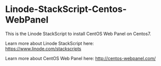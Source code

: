 # Linode-StackScript-Centos-WebPanel
This is the Linode StackScript to install CentOS Web Panel on Centos7.

Learn more about Linode StackScript here: https://www.linode.com/stackscripts 

Learn more about CentOS Web Panel here: http://centos-webpanel.com/
